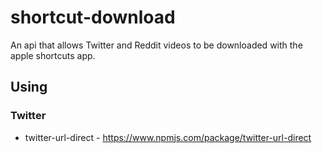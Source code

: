 # shortcut-download
 
An api that allows Twitter and Reddit videos to be downloaded with the apple shortcuts app.

## Using
### Twitter
- twitter-url-direct - https://www.npmjs.com/package/twitter-url-direct